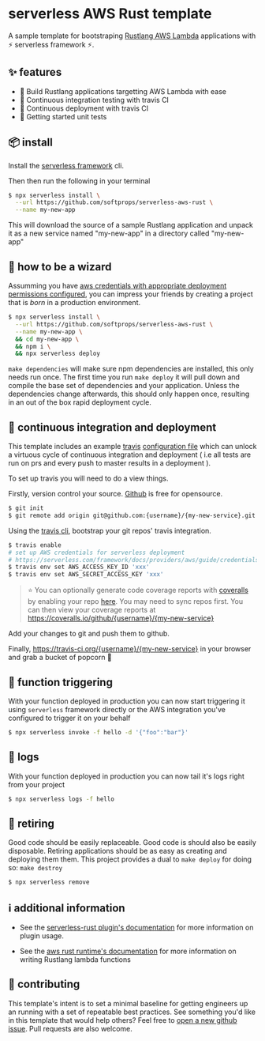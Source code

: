# serverless AWS Rust template

A sample template for bootstraping [Rustlang AWS Lambda](https://github.com/awslabs/aws-lambda-rust-runtime/) applications with ⚡ serverless framework ⚡.

## ✨ features

* 🦀 Build Rustlang applications targetting AWS Lambda with ease
* 🛵 Continuous integration testing with travis CI
* 🚀 Continuous deployment with travis CI
* 🧪 Getting started unit tests

## 📦 install

Install the [serverless framework](https://serverless.com/framework/) cli.

Then then run the following in your terminal

```bash
$ npx serverless install \
  --url https://github.com/softprops/serverless-aws-rust \
  --name my-new-app
```

This will download the source of a sample Rustlang application and unpack it as a new service named
"my-new-app" in a directory called "my-new-app"


## 🧙 how to be a wizard

Assumming you have [aws credentials with appropriate deployment permissions configured](https://serverless.com/framework/docs/providers/aws/guide/credentials/), you can impress your friends by creating a project that is _born_ in a production environment.

```bash
$ npx serverless install \
  --url https://github.com/softprops/serverless-aws-rust \
  --name my-new-app \
  && cd my-new-app \
  && npm i \
  && npx serverless deploy
```

`make dependencies` will make sure npm dependencies are installed, this only needs run once.
The first time you run `make deploy` it will pull down and compile the base set
of dependencies and your application. Unless the dependencies change afterwards,
this should only happen once, resulting in an out of the box rapid deployment
cycle.

## 🛵 continuous integration and deployment

This template includes an example [travis](https://travis-ci.org/) [configuration file](.travis.yml) which can unlock a virtuous cycle of continuous integration and deployment
( i.e all tests are run on prs and every push to master results in a deployment ).

To set up travis you will need to do a view things.

Firstly, version control your source. [Github](https://github.com/) is free for opensource.

```bash
$ git init
$ git remote add origin git@github.com:{username}/{my-new-service}.git
```

Using the [travis cli](https://github.com/travis-ci/travis.rb#installation),
 bootstrap your git repos' travis integration.

```bash
$ travis enable
# set up AWS credentials for serverless deployment
# https://serverless.com/framework/docs/providers/aws/guide/credentials/
$ travis env set AWS_ACCESS_KEY_ID 'xxx'
$ travis env set AWS_SECRET_ACCESS_KEY 'xxx'
```

> ⭐ You can optionally generate code coverage reports with [coveralls](http://coveralls.io/) by enabling your repo [here](https://coveralls.io/repos/new). You may need to sync repos first. You can then view your coverage reports at https://coveralls.io/github/{username}/{my-new-service}

Add your changes to git and push them to github.

Finally, https://travis-ci.org/{username}/{my-new-service} in your browser and grab a bucket of popcorn 🍿

## 🔫 function triggering

With your function deployed in production you can now start triggering it using `serverless` framework directly or
the AWS integration you've configured to trigger it on your behalf

```bash
$ npx serverless invoke -f hello -d '{"foo":"bar"}'
```

## 🔬 logs

With your function deployed in production you can now tail
it's logs right from your project

```bash
$ npx serverless logs -f hello
```

## 👴 retiring

Good code should be easily replaceable. Good code is should also be easily disposable. Retiring applications should be as easy as creating and deploying them them. This project provides
 a dual to `make deploy` for doing so: `make destroy`

```bash
$ npx serverless remove
```

## ℹ️  additional information

* See the [serverless-rust plugin's documentation](https://github.com/softprops/serverless-rust) for more information on plugin usage.

* See the [aws rust runtime's documentation](https://github.com/awslabs/aws-lambda-rust-runtime) for more information on writing Rustlang lambda functions

## 👯 contributing

This template's intent is to set a minimal baseline for getting engineers up an running with a set of repeatable best practices. See something you'd like in this template that would help others? Feel free to [open a new github issue](https://github.com/softprops/serverless-aws-rust/issues/new). Pull requests are also welcome.
